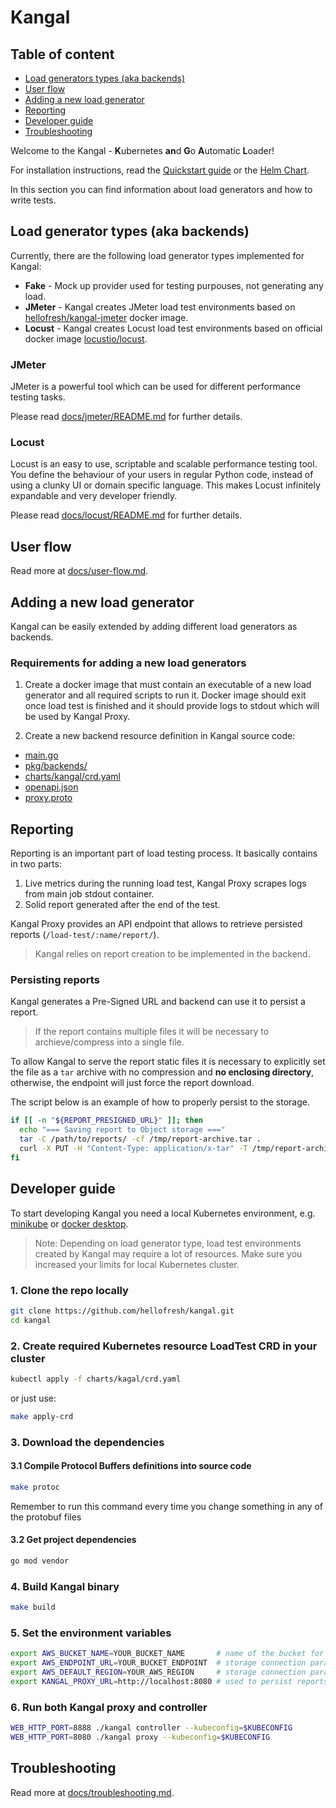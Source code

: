 # Kangal

## Table of content
- [Load generators types (aka backends)](#load-generator-types-aka-backends)
- [User flow](user-flow.md) 
- [Adding a new load generator](#adding-a-new-load-generator)
- [Reporting](#reporting)
- [Developer guide](#developer-guide) 
- [Troubleshooting](troubleshooting.md)

Welcome to the Kangal - **K**ubernetes **an**d **G**o **A**utomatic **L**oader!

For installation instructions, read the [Quickstart guide](/README.md#quickstart-guide) or the [Helm Chart](/charts/kangal/README.md).

In this section you can find information about load generators and how to write tests.
    
## Load generator types (aka backends)
Currently, there are the following load generator types implemented for Kangal:

- **Fake** - Mock up provider used for testing purpouses, not generating any load.
- **JMeter** - Kangal creates JMeter load test environments based on [hellofresh/kangal-jmeter](https://github.com/hellofresh/kangal-jmeter) docker image.
- **Locust** - Kangal creates Locust load test environments based on official docker image [locustio/locust](https://hub.docker.com/r/locustio/locust).

### JMeter
JMeter is a powerful tool which can be used for different performance testing tasks.

Please read [docs/jmeter/README.md](jmeter/README.md) for further details.

### Locust
Locust is an easy to use, scriptable and scalable performance testing tool. You define the behaviour of your users in regular Python code, instead of using a clunky UI or domain specific language. This makes Locust infinitely expandable and very developer friendly.

Please read [docs/locust/README.md](locust/README.md) for further details.

## User flow
Read more at [docs/user-flow.md](user-flow.md).

## Adding a new load generator
Kangal can be easily extended by adding different load generators as backends. 

### Requirements for adding a new load generators
1. Create a docker image that must contain an executable of a new load generator and all required scripts to run it. Docker image should exit once load test is finished and it should provide logs to stdout which will be used by Kangal Proxy.

2. Create a new backend resource definition in Kangal source code: 
 - [main.go](/main.go)
 - [pkg/backends/](/pkg/backends)
 - [charts/kangal/crd.yaml](/charts/kangal/crd.yaml#L43)
 - [openapi.json](/openapi.json#L280)
 - [proxy.proto](/proto/grpc/proxy/v2/proxy.proto#L11)

## Reporting
Reporting is an important part of load testing process. It basically contains in two parts:

1. Live metrics during the running load test, Kangal Proxy scrapes logs from main job stdout container.
2. Solid report generated after the end of the test. 

Kangal Proxy provides an API endpoint that allows to retrieve persisted reports (`/load-test/:name/report/`).

> Kangal relies on report creation to be implemented in the backend.

### Persisting reports
Kangal generates a Pre-Signed URL and backend can use it to persist a report.

> If the report contains multiple files it will be necessary to archieve/compress into a single file.

To allow Kangal to serve the report static files it is necessary to explicitly set the file as a `tar` archive with no compression and **no enclosing directory**, otherwise, the endpoint will just force the report download.

The script below is an example of how to properly persist to the storage.

```sh
if [[ -n "${REPORT_PRESIGNED_URL}" ]]; then
  echo "=== Saving report to Object storage ==="
  tar -C /path/to/reports/ -cf /tmp/report-archive.tar .
  curl -X PUT -H "Content-Type: application/x-tar" -T /tmp/report-archive.tar -L "${REPORT_PRESIGNED_URL}"
fi
```

## Developer guide
To start developing Kangal you need a local Kubernetes environment, e.g. [minikube](https://kubernetes.io/docs/tasks/tools/install-minikube/) or [docker desktop](https://www.docker.com/products/docker-desktop).
> Note: Depending on load generator type, load test environments created by Kangal may require a lot of resources. Make sure you increased your limits for local Kubernetes cluster.

### 1. Clone the repo locally

```bash
git clone https://github.com/hellofresh/kangal.git
cd kangal
```

### 2. Create required Kubernetes resource LoadTest CRD in your cluster

```bash
kubectl apply -f charts/kagal/crd.yaml
```

or just use:

```bash
make apply-crd
```

### 3. Download the dependencies

#### 3.1 Compile Protocol Buffers definitions into source code

```bash
make protoc
```

Remember to run this command every time you change something in any of the protobuf files

#### 3.2 Get project dependencies

```bash
go mod vendor
```

### 4. Build Kangal binary

```bash
make build
```

### 5. Set the environment variables

``` bash
export AWS_BUCKET_NAME=YOUR_BUCKET_NAME       # name of the bucket for saving reports
export AWS_ENDPOINT_URL=YOUR_BUCKET_ENDPOINT  # storage connection parameter
export AWS_DEFAULT_REGION=YOUR_AWS_REGION     # storage connection parameter
export KANGAL_PROXY_URL=http://localhost:8080 # used to persist reports
```

### 6. Run both Kangal proxy and controller

```bash
WEB_HTTP_PORT=8888 ./kangal controller --kubeconfig=$KUBECONFIG
WEB_HTTP_PORT=8080 ./kangal proxy --kubeconfig=$KUBECONFIG
```

## Troubleshooting

Read more at [docs/troubleshooting.md](troubleshooting.md).
